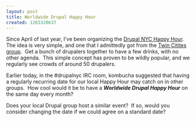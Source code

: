 ```yaml
--- 
layout: post
title: Worldwide Drupal Happy Hour
created: 1265320637
---
```

<p>Since April of last year, I've been organizing the <a href="http://groups.drupal.org/taxonomy/term/6036">Drupal NYC Happy Hour</a>.&nbsp; The idea is very simple, and one that I admittedly got from the <a href="http://groups.drupal.org/twin-cities">Twin Citites group</a>.&nbsp; Get a bunch of drupalers together to have a few drinks, with no other agenda.&nbsp; This simple concept has proven to be wildly popular, and we regularly see crowds of around 50 drupalers.</p>
<p>Earlier today, in the #drupalnyc IRC room, kombucha suggested that having a regularly recurring date for our local Happy Hour may catch on in other groups.&nbsp; How cool would it be to have a <strong><em>Worldwide Drupal Happy Hour</em></strong> on the same day every month?</p>
<p>Does your local Drupal group host a similar event?&nbsp; If so, would you consider changing the date if we could agree on a standard date?</p>
<p><!--break--></p>
